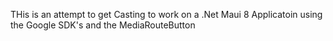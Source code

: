 THis is an attempt to get Casting to work on a .Net Maui 8 Applicatoin using the Google SDK's and the MediaRouteButton

